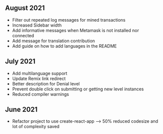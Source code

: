 ## August 2021
- Filter out repeated log messages for mined transactions
- Increased Sidebar width
- Add informative messages when Metamask is not installed nor connected
- Add message for translation contribution
- Add guide on how to add languages in the README

## July 2021
- Add multilanguage support
- Update Remix link redirect
- Better description for Denial level
- Prevent double click on submitting or getting new level instances 
- Reduced compiler warnings

## June 2021
- Refactor project to use create-react-app --> 50% reduced codesize and lot of complexity saved 